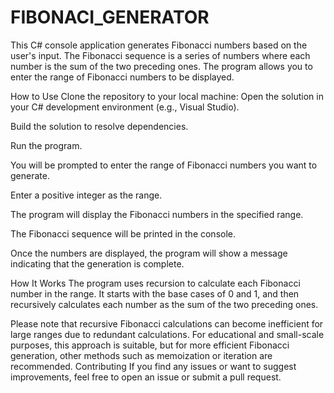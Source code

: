 # FIBONACI_GENERATOR
This C# console application generates Fibonacci numbers based on the user's input. The Fibonacci sequence is a series of numbers where each number is the sum of the two preceding ones. The program allows you to enter the range of Fibonacci numbers to be displayed.

How to Use
Clone the repository to your local machine:
Open the solution in your C# development environment (e.g., Visual Studio).

Build the solution to resolve dependencies.

Run the program.

You will be prompted to enter the range of Fibonacci numbers you want to generate.

Enter a positive integer as the range.

The program will display the Fibonacci numbers in the specified range.

The Fibonacci sequence will be printed in the console.

Once the numbers are displayed, the program will show a message indicating that the generation is complete.

How It Works
The program uses recursion to calculate each Fibonacci number in the range. It starts with the base cases of 0 and 1, and then recursively calculates each number as the sum of the two preceding ones.

Please note that recursive Fibonacci calculations can become inefficient for large ranges due to redundant calculations. For educational and small-scale purposes, this approach is suitable, but for more efficient Fibonacci generation, other methods such as memoization or iteration are recommended.
Contributing
If you find any issues or want to suggest improvements, feel free to open an issue or submit a pull request.

